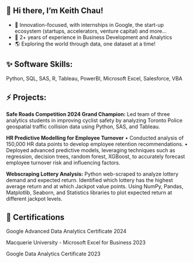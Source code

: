 ## 👋 Hi there, I’m Keith Chau!
- 🚀 Innovation-focused, with internships in Google, the start-up ecosystem (startups, accelerators, venture capital) and more...
- 💼 2+ years of experience in Business Development and Analytics 
- 🌎 Exploring the world through data, one dataset at a time!

## ✨ Software Skills:
Python, SQL, SAS, R, Tableau, PowerBI, Microsoft Excel, Salesforce, VBA

## ⚡ Projects:
**Safe Roads Competition 2024 Grand Champion:** Led team of three analytics students in improving cyclist safety by analyzing Toronto Police geospatial traffic collision data using Python, SAS, and Tableau.

**HR Predictive Modelling for Employee Turnover**
• Conducted analysis of 150,000 HR data points to develop employee retention recommendations.
• Deployed advanced predictive models, leveraging techniques such as regression, decision trees,
random forest, XGBoost, to accurately forecast employee turnover risk and influencing factors.

**Webscraping Lottery Analysis:** Python web-scraped to analyze lottery demand and expected return. Identified which lottery has the highest average return and at which Jackpot value points. Using NumPy, Pandas, Matplotlib, Seaborn, and Statistics libraries to plot expected return at different jackpot levels.

## 🌱 Certifications
Google Advanced Data Analytics Certificate 2024

Macquerie University - Microsoft Excel for Business 2023

Google Data Analytics Certificate 2023



<!---
keithchhh/keithchhh is a ✨ special ✨ repository because its `README.md` (this file) appears on your GitHub profile.
You can click the Preview link to take a look at your changes.
--->
